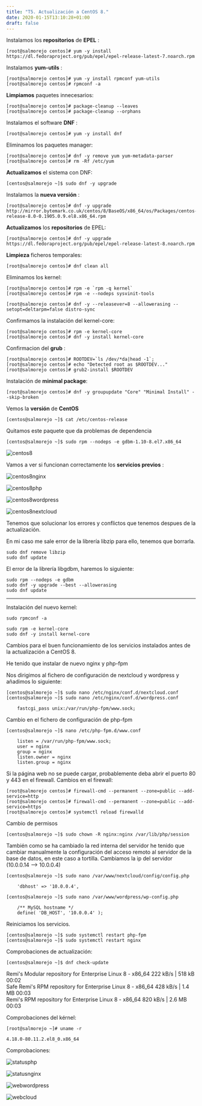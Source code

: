 ```yaml
---
title: "T5. Actualización a CentOS 8."
date: 2020-01-15T13:10:28+01:00
draft: false
---
```


Instalamos los **repositorios** de **EPEL** :

```
[root@salmorejo centos]# yum -y install https://dl.fedoraproject.org/pub/epel/epel-release-latest-7.noarch.rpm
```

Instalamos **yum-utils** :

```
[root@salmorejo centos]# yum -y install rpmconf yum-utils
[root@salmorejo centos]# rpmconf -a
```

**Limpiamos** paquetes innecesarios: 

```
[root@salmorejo centos]# package-cleanup --leaves
[root@salmorejo centos]# package-cleanup --orphans
```

Instalamos el software **DNF** :

```
[root@salmorejo centos]# yum -y install dnf
```

Eliminamos los paquetes manager:

```
[root@salmorejo centos]# dnf -y remove yum yum-metadata-parser
[root@salmorejo centos]# rm -Rf /etc/yum
```

**Actualizamos** el sistema con DNF:

```
[centos@salmorejo ~]$ sudo dnf -y upgrade
```

Instalamos la **nueva versión** :

```
[root@salmorejo centos]# dnf -y upgrade http://mirror.bytemark.co.uk/centos/8/BaseOS/x86_64/os/Packages/centos-release-8.0-0.1905.0.9.el8.x86_64.rpm
```

**Actualizamos** los **repositorios** de EPEL:

```
[root@salmorejo centos]# dnf -y upgrade https://dl.fedoraproject.org/pub/epel/epel-release-latest-8.noarch.rpm
```

**Limpieza** ficheros temporales:

```
[root@salmorejo centos]# dnf clean all
```

Eliminamos los kernel:

```
[root@salmorejo centos]# rpm -e `rpm -q kernel`
[root@salmorejo centos]# rpm -e --nodeps sysvinit-tools
```

```
[root@salmorejo centos]# dnf -y --releasever=8 --allowerasing --setopt=deltarpm=false distro-sync
```

Confirmamos la instalación del kernel-core:

```
[root@salmorejo centos]# rpm -e kernel-core
[root@salmorejo centos]# dnf -y install kernel-core
```

Confirmacion del **grub** :

```
[root@salmorejo centos]# ROOTDEV=`ls /dev/*da|head -1`;
[root@salmorejo centos]# echo "Detected root as $ROOTDEV..."
[root@salmorejo centos]# grub2-install $ROOTDEV
```

Instalación de **minimal package**:

```
[root@salmorejo centos]# dnf -y groupupdate "Core" "Minimal Install" --skip-broken
```

Vemos la **versión** de **CentOS**

```
[centos@salmorejo ~]$ cat /etc/centos-release
```

Quitamos este paquete que da problemas de dependencia

```
[centos@salmorejo ~]$ sudo rpm --nodeps -e gdbm-1.10-8.el7.x86_64
```

![centos8](/img/centos8.png)

Vamos a ver si funcionan correctamente los **servicios previos** :

![centos8nginx](/img/centos8nginx.png)

![centos8php](/img/centos8php.png)

![centos8wordpress](/img/centos8wordpress.png)

![centos8nextcloud](/img/centos8nextcloud.png)

Tenemos que solucionar los errores y conflictos que tenemos despues de la actualización.

En mi caso me sale error de la librería libzip para ello, tenemos que borrarla.

	sudo dnf remove libzip
	sudo dnf update

El error de la librería libgdbm, haremos lo siguiente:

	sudo rpm --nodeps -e gdbm
	sudo dnf -y upgrade --best --allowerasing
	sudo dnf update


--------------------------------------------------------------------------------
Instalación del nuevo kernel:

	sudo rpmconf -a

	sudo rpm -e kernel-core
	sudo dnf -y install kernel-core


Cambios para el buen funcionamiento de los servicios instalados antes de la actualización a CentOS 8.

He tenido que instalar de nuevo nginx y php-fpm

Nos dirigimos al fichero de configuración de nextcloud y wordpress y añadimos lo siguiente:

	[centos@salmorejo ~]$ sudo nano /etc/nginx/conf.d/nextcloud.conf 
	[centos@salmorejo ~]$ sudo nano /etc/nginx/conf.d/wordpress.conf 

		fastcgi_pass unix:/var/run/php-fpm/www.sock;

Cambio en el fichero de configuración de php-fpm

	[centos@salmorejo ~]$ nano /etc/php-fpm.d/www.conf 

		listen = /var/run/php-fpm/www.sock;
		user = nginx
		group = nginx
		listen.owner = nginx
		listen.group = nginx

Si la página web no se puede cargar, probablemente deba abrir el puerto 80 y 443 en el firewall.
Cambios en el firewall:

	[root@salmorejo centos]# firewall-cmd --permanent --zone=public --add-service=http
	[root@salmorejo centos]# firewall-cmd --permanent --zone=public --add-service=https
	[root@salmorejo centos]# systemctl reload firewalld

Cambio de permisos 

	[centos@salmorejo ~]$ sudo chown -R nginx:nginx /var/lib/php/session

También como se ha cambiado la red interna del servidor he tenido que cambiar manualmente la configuración del acceso remoto al servidor de la base de datos, en este caso a tortilla. Cambiamos la ip del servidor (10.0.0.14 --> 10.0.0.4)

	[centos@salmorejo ~]$ sudo nano /var/www/nextcloud/config/config.php 

		'dbhost' => '10.0.0.4',

	[centos@salmorejo ~]$ sudo nano /var/www/wordpress/wp-config.php 

		/** MySQL hostname */
		define( 'DB_HOST', '10.0.0.4' );

Reiniciamos los servicios.

	[centos@salmorejo ~]$ sudo systemctl restart php-fpm
	[centos@salmorejo ~]$ sudo systemctl restart nginx

Comprobaciones de actualización:

	[centos@salmorejo ~]$ dnf check-update

Remi's Modular repository for Enterprise Linux 8 - x86_64                                                             222 kB/s | 518 kB     00:02    
Safe Remi's RPM repository for Enterprise Linux 8 - x86_64                                                            428 kB/s | 1.4 MB     00:03    
Remi's RPM repository for Enterprise Linux 8 - x86_64                                                                 820 kB/s | 2.6 MB     00:03    

Comprobaciones del kérnel:

	[root@salmorejo ~]# uname -r

	4.18.0-80.11.2.el8_0.x86_64


Comprobaciones:

![statusphp](/img/statusphp.png)

![statusnginx](/img/statusnginx.png)

![webwordpress](/img/webwordpress.png)

![webcloud](/img/webcloud.png)


